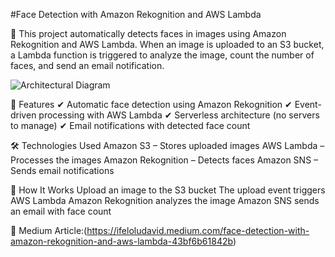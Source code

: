 #Face Detection with Amazon Rekognition and AWS Lambda

🚀 This project automatically detects faces in images using Amazon Rekognition and AWS Lambda. When an image is uploaded to an S3 bucket, a Lambda function is triggered to analyze the image, count the number of faces, and send an email notification.

![Architectural Diagram](https://github.com/user-attachments/assets/c99c26fa-4813-4bbc-ad5e-2e398bf501bf)


📌 Features
✔ Automatic face detection using Amazon Rekognition
✔ Event-driven processing with AWS Lambda
✔ Serverless architecture (no servers to manage)
✔ Email notifications with detected face count

🛠️ Technologies Used
Amazon S3 – Stores uploaded images
AWS Lambda – Processes the images
Amazon Rekognition – Detects faces
Amazon SNS – Sends email notifications

🚀 How It Works
Upload an image to the S3 bucket
The upload event triggers AWS Lambda
Amazon Rekognition analyzes the image
Amazon SNS sends an email with face count


🔗 Medium Article:(https://ifeloludavid.medium.com/face-detection-with-amazon-rekognition-and-aws-lambda-43bf6b61842b)
